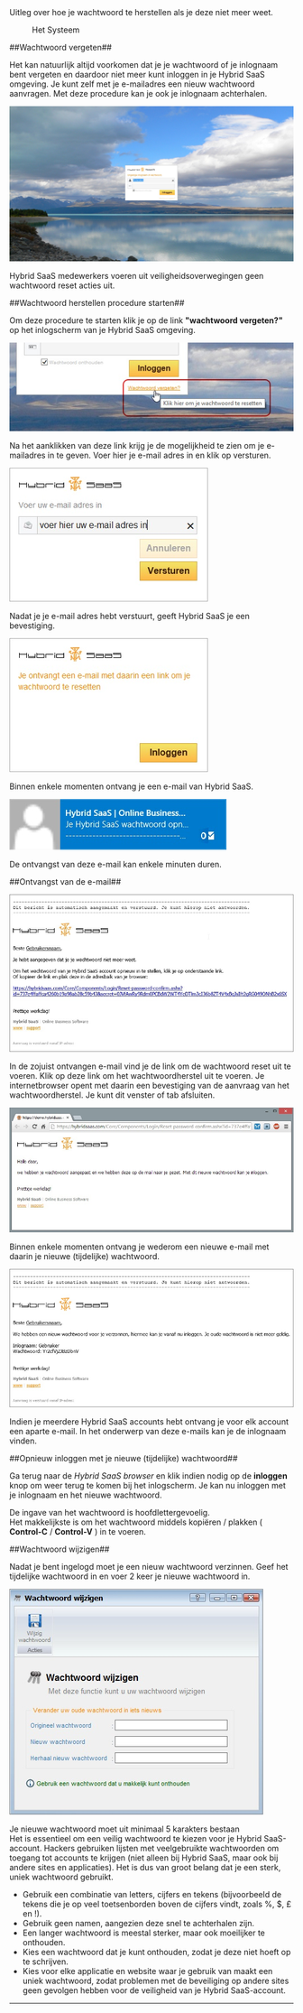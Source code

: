 <properties>
	<page>
		<title>Wachtwoord vergeten</title>
		<description>Uitleg over hoe je wachtwoord te herstellen als je deze niet meer weet.</description>
	</page>
	<menu>
		<position>Het Systeem</position>
		<title>Wachtwoord vergeten</title>
	</menu>
</properties>


##Wachtwoord vergeten##

Het kan natuurlijk altijd voorkomen dat je je wachtwoord of je inlognaam bent vergeten en daardoor niet meer kunt inloggen in je Hybrid SaaS omgeving. Je kunt zelf met je e-mailadres een nieuw wachtwoord aanvragen. Met deze procedure kan je ook je inlognaam achterhalen.

![Wachtwoord vergeten](images/wachtwoord-vergeten.jpg)

<div class="info">Hybrid SaaS medewerkers voeren uit veiligheidsoverwegingen geen wachtwoord reset acties uit.</div>


##Wachtwoord herstellen procedure starten##

Om deze procedure te starten klik je op de link **"wachtwoord vergeten?"** op het inlogscherm van je Hybrid SaaS omgeving.   

![Op de wachtwoord vergeten link klikken](images/wachtwoord-vergeten-link.jpg)

Na het aanklikken van deze link krijg je de mogelijkheid te zien om je e-mailadres in te geven. Voer hier je e-mail adres in en klik op versturen. 

![E-mail adres invoeren](images/email-adres-invoeren.jpg)


Nadat je je e-mail adres hebt verstuurt, geeft Hybrid SaaS je een bevestiging. 

![](images/bevestiging-wachtwoord-reset-email.jpg)


Binnen enkele momenten ontvang je een e-mail van Hybrid SaaS.

![](images/ontvangst-email-voor-wachtwoord-herstel.jpg)

<div class="info">De ontvangst van deze e-mail kan enkele minuten duren.</div>

##Ontvangst van de e-mail##

![](images/e-mail-wachtwoord-herstel.jpg)

In de zojuist ontvangen e-mail vind je de link om de wachtwoord reset uit te voeren. Klik op deze link om het wachtwoordherstel uit te voeren.
Je internetbrowser opent met daarin een bevestiging van de aanvraag van het wachtwoordherstel. Je kunt dit venster of tab afsluiten.

![](images/wachtwoord-is-gereset.jpg)
 
Binnen enkele momenten ontvang je wederom een nieuwe e-mail met daarin je nieuwe (tijdelijke) wachtwoord. 

![](images/e-mail-nieuw-wachtwoord.jpg)

<div class="info">Indien je meerdere Hybrid SaaS accounts hebt ontvang je voor elk account een aparte e-mail. In het onderwerp van deze e-mails kan je de inlognaam vinden.</div>


##Opnieuw inloggen met je nieuwe (tijdelijke) wachtwoord##

Ga terug naar de *Hybrid SaaS browser* en klik indien nodig op de **inloggen** knop om weer terug te komen bij het inlogscherm. Je kan nu inloggen met je inlognaam en het nieuwe wachtwoord.


<div class="info">
De ingave van het wachtwoord is hoofdlettergevoelig. 
</div>

<div class="tip">
Het makkelijkste is om het wachtwoord middels kopiëren / plakken ( <strong>Control-C</strong> / <strong>Control-V</strong> ) in te voeren.
</div>


##Wachtwoord wijzigen##

Nadat je bent ingelogd moet je een nieuw wachtwoord verzinnen. Geef het tijdelijke wachtwoord in en voer 2 keer je nieuwe wachtwoord in.

![](images/nieuw-wachtwoord-ingeven.jpg)

<div class="info">
Je nieuwe wachtwoord moet uit minimaal 5 karakters bestaan
</div>

<div class="tip">
Het is essentieel om een veilig wachtwoord te kiezen voor je Hybrid SaaS-account. Hackers gebruiken lijsten met veelgebruikte wachtwoorden om toegang tot accounts te krijgen (niet alleen bij Hybrid SaaS, maar ook bij andere sites en applicaties). Het is dus van groot belang dat je een sterk, uniek wachtwoord gebruikt.

* Gebruik een combinatie van letters, cijfers en tekens (bijvoorbeeld de tekens die je op veel toetsenborden boven de cijfers vindt, zoals %, $, £ en !).
* Gebruik geen namen, aangezien deze snel te achterhalen zijn.
* Een langer wachtwoord is meestal sterker, maar ook moeilijker te onthouden.
* Kies een wachtwoord dat je kunt onthouden, zodat je deze niet hoeft op te schrijven.
* Kies voor elke applicatie en website waar je gebruik van maakt een uniek wachtwoord, zodat problemen met de beveiliging op andere sites geen gevolgen hebben voor de veiligheid van je Hybrid SaaS-account.
</div>


----------

